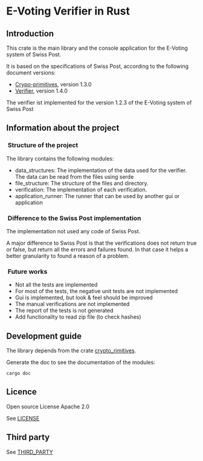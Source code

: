 # E-Voting Verifier in Rust

## Introduction

This crate is the main library and the console application for the E-Voting system of Swiss Post.

It is based on the specifications of Swiss Post, according to the following document versions:

- [Crypo-primitives](https://gitlab.com/swisspost-evoting/crypto-primitives/crypto-primitives), version 1.3.0
- [Verifier](https://gitlab.com/swisspost-evoting/verifier/verifier), version 1.4.0

The verifier ist implemented for the version 1.2.3 of the E-Voting system of Swiss Post

## Information about the project

###  Structure of the project

The library contains the following modules:

- data_structures: The implementation of the data used for the verifier. The data can be read from the files using serde
- file_structure: The structure of the files and directory.
- verification: The implementation of each verification.
- application_runner: The runner that can be used by another gui or application

###  Difference to the Swiss Post implementation

The implementation not used any code of Swiss Post.

A major difference to Swiss Post is that the verifications does not return true or false, but return all the errors and failures found. In that case it helps a better granularity to found a reason of a problem.

###  Future works

- Not all the tests are implemented
- For most of the tests, the negative unit tests are not implemented
- Gui is implemented, but look & feel should be improved
- The manual verifications are not implemented
- The report of the tests is not generated
- Add functionality to read zip file (to check hashes)

## Development guide

The library depends from the crate [crypto_rimitives](https://github.com/de-mo/rust_ev_crypto_primitives.git).

Generate the doc to see the documentation of the modules:

```shell
cargo doc
```

## Licence

Open source License Apache 2.0

See [LICENSE](LICENSE)

## Third party

See [THIRD_PARTY](THIRD_PARTY)
